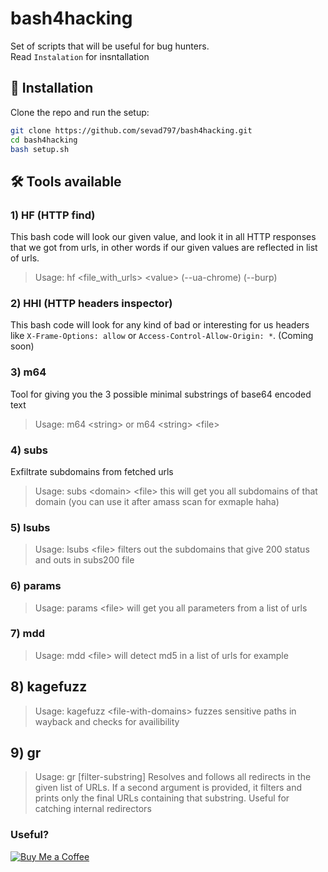# bash4hacking
Set of scripts that will be useful for bug hunters.<br>
Read  `Instalation` for insntallation

## 🔧 Installation

Clone the repo and run the setup:

```bash
git clone https://github.com/sevad797/bash4hacking.git
cd bash4hacking
bash setup.sh
```

## 🛠️ Tools available
### 1) HF (HTTP find)
This bash code will look our given value, and look it in all HTTP responses that we got from urls, in other words if our given values are reflected in list of urls.

> Usage: hf <file_with_urls\> <value\> (--ua-chrome) (--burp)


### 2) HHI (HTTP headers inspector)
This bash code will look for any kind of bad or interesting for us headers like `X-Frame-Options: allow`  or  `Access-Control-Allow-Origin: *`. (Coming soon)

### 3) m64
Tool for giving you the 3 possible minimal substrings of base64 encoded text 

> Usage: m64  \<string\>  or m64 \<string\> \<file\>

### 4) subs
Exfiltrate subdomains from fetched urls

> Usage: subs  \<domain\>  \<file\>
this will get you all subdomains of that domain (you can use it after amass scan for exmaple haha)

### 5) lsubs

> Usage: lsubs \<file\>
filters out the subdomains that give 200 status and outs in subs200 file

### 6) params

> Usage: params \<file\>
will get you all parameters from a list of urls 

### 7) mdd

> Usage: mdd \<file\>
will detect md5 in a list of urls for example

## 8) kagefuzz

> Usage: kagefuzz \<file-with-domains\>
fuzzes sensitive paths in wayback and checks for availibility

## 9) gr

> Usage: gr <url-file> [filter-substring]
Resolves and follows all redirects in the given list of URLs.
If a second argument is provided, it filters and prints only the final URLs containing that substring.
Useful for catching internal redirectors


### Useful?
[![Buy Me a Coffee](https://img.shields.io/badge/Buy%20Me%20a%20Coffee-donate-orange?style=flat&logo=buy-me-a-coffee)](https://buymeacoffee.com/zatikyansed)
